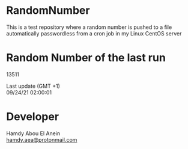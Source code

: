 # RandomNumber    
This is a test repository where a random number is pushed to a file automatically passwordless from a cron job in my Linux CentOS server    
# Random Number of the last run   
13511
      
Last update (GMT +1)    
09/24/21 02:00:01
# Developer    
Hamdy Abou El Anein   
hamdy.aea@protonmail.com
